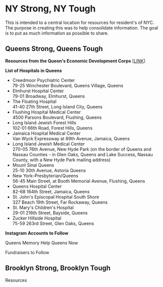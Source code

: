 <h1>NY Strong, NY Tough</h1>

This is intended to a central location for resources for resident's of NYC.
The purpose in creating this was to help consolidate information. The goal is to put as much information as possible to share.

<h2>Queens Strong, Queens Tough</h2>

<b>Resources from the Queen's Economic Development Corps</b>
[<a href="https://docs.google.com/spreadsheets/d/1IWJgkPggjWJHG7Q6ATqsz3eF3YE-cUM3owJUYEMTwbU/edit#gid=0">LINK</a>]

<b>List of Hospitals in Queens</b>
<ul>
<li>Creedmoor Psychiatric Center	<br> 79-25 Winchester Boulevard, Queens Village, Queens</br></li>
<li>Elmhurst Hospital Center	 <br> 79-01 Broadway, Elmhurst, Queens</br></li>
<li>The Floating Hospital	 <br> 41-40 27th Street, Long Island City, Queens</br></li>
<li>Flushing Hospital Medical Center	 <br> 4500 Parsons Boulevard, Flushing, Queens</br></li>
<li>Long Island Jewish Forest Hills	<br>  102-01 66th Road, Forest Hills, Queens</br></li>
<li>Jamaica Hospital Medical Center	<br>  Van Wyck Expressway at 89th Avenue, Jamaica, Queens</br></li>
<li>Long Island Jewish Medical Center	<br>  270-05 76th Avenue, New Hyde Park (on the border of Queens and Nassau Counties - in Glen Oaks, Queens and Lake Success, Nassau County, with a New Hyde Park mailing address)</br></li>
<li>Mount Sinai Queens	<br>  25-10 30th Avenue, Astoria Queens</br></li>
<li>New York–Presbyterian/Queens	<br>  56-45 Main Street, at Booth Memorial Avenue, Flushing, Queens</br></li>
<li>Queens Hospital Center	<br>  82-68 164th Street, Jamaica, Queens</br></li>
<li>St. John's Episcopal Hospital South Shore	<br>  327 Beach 19th Street, Far Rockaway, Queens</br></li>
<li>St. Mary's Children's Hospital	<br>  29-01 216th Street, Bayside, Queens</br></li>
<li>Zucker Hillside Hospital	<br>  75-59 263rd Street, Glen Oaks, Queens</br></li>
</ul>


<b>Instagram Accounts to Follow</b>

Queens Memory
Help Queens Now

Fundraisers to Follow


<h2>Brooklyn Strong, Brooklyn Tough</h2>

Resources

